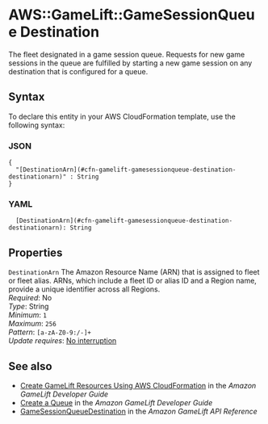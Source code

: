 # AWS::GameLift::GameSessionQueue Destination<a name="aws-properties-gamelift-gamesessionqueue-destination"></a>

The fleet designated in a game session queue\. Requests for new game sessions in the queue are fulfilled by starting a new game session on any destination that is configured for a queue\. 

## Syntax<a name="aws-properties-gamelift-gamesessionqueue-destination-syntax"></a>

To declare this entity in your AWS CloudFormation template, use the following syntax:

### JSON<a name="aws-properties-gamelift-gamesessionqueue-destination-syntax.json"></a>

```
{
  "[DestinationArn](#cfn-gamelift-gamesessionqueue-destination-destinationarn)" : String
}
```

### YAML<a name="aws-properties-gamelift-gamesessionqueue-destination-syntax.yaml"></a>

```
  [DestinationArn](#cfn-gamelift-gamesessionqueue-destination-destinationarn): String
```

## Properties<a name="aws-properties-gamelift-gamesessionqueue-destination-properties"></a>

`DestinationArn`  <a name="cfn-gamelift-gamesessionqueue-destination-destinationarn"></a>
The Amazon Resource Name \(ARN\) that is assigned to fleet or fleet alias\. ARNs, which include a fleet ID or alias ID and a Region name, provide a unique identifier across all Regions\.   
*Required*: No  
*Type*: String  
*Minimum*: `1`  
*Maximum*: `256`  
*Pattern*: `[a-zA-Z0-9:/-]+`  
*Update requires*: [No interruption](https://docs.aws.amazon.com/AWSCloudFormation/latest/UserGuide/using-cfn-updating-stacks-update-behaviors.html#update-no-interrupt)

## See also<a name="aws-properties-gamelift-gamesessionqueue-destination--seealso"></a>
+ [ Create GameLift Resources Using AWS CloudFormation](https://docs.aws.amazon.com/gamelift/latest/developerguide/resources-cloudformation.html) in the *Amazon GameLift Developer Guide*
+ [ Create a Queue](https://docs.aws.amazon.com/gamelift/latest/developerguide/queues-creating.html) in the *Amazon GameLift Developer Guide*
+ [GameSessionQueueDestination](https://docs.aws.amazon.com/gamelift/latest/apireference/API_GameSessionQueueDestination.html) in the *Amazon GameLift API Reference*